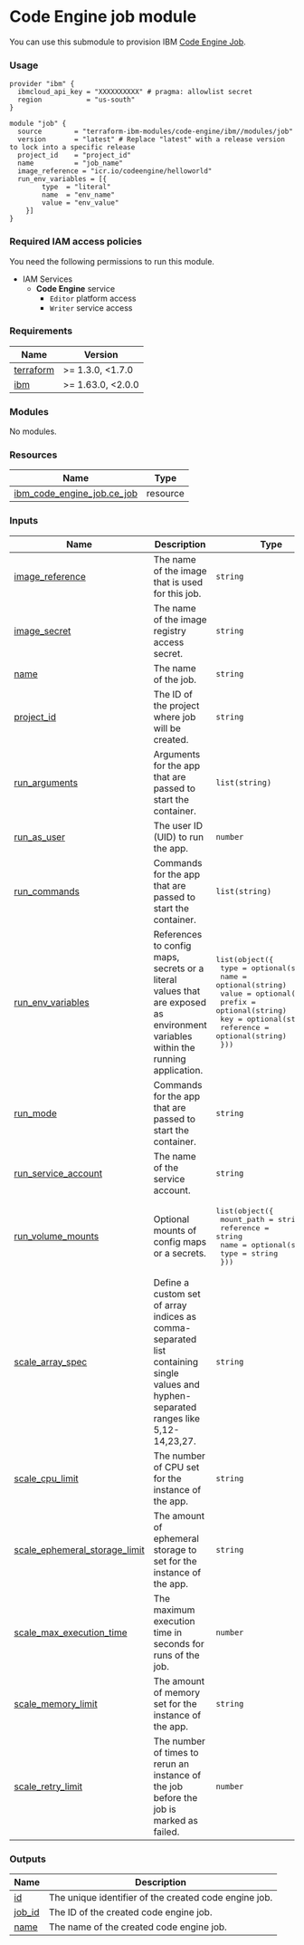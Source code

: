 # Code Engine job module

You can use this submodule to provision IBM [Code Engine Job](https://cloud.ibm.com/docs/codeengine?topic=codeengine-getting-started).


### Usage
```hcl
provider "ibm" {
  ibmcloud_api_key = "XXXXXXXXXX" # pragma: allowlist secret
  region           = "us-south"
}

module "job" {
  source        = "terraform-ibm-modules/code-engine/ibm//modules/job"
  version       = "latest" # Replace "latest" with a release version to lock into a specific release
  project_id    = "project_id"
  name          = "job_name"
  image_reference = "icr.io/codeengine/helloworld"
  run_env_variables = [{
        type  = "literal"
        name  = "env_name"
        value = "env_value"
    }]
}
```

### Required IAM access policies

You need the following permissions to run this module.

- IAM Services
    - **Code Engine** service
        - `Editor` platform access
        - `Writer` service access

<!-- BEGINNING OF PRE-COMMIT-TERRAFORM DOCS HOOK -->
### Requirements

| Name | Version |
|------|---------|
| <a name="requirement_terraform"></a> [terraform](#requirement\_terraform) | >= 1.3.0, <1.7.0 |
| <a name="requirement_ibm"></a> [ibm](#requirement\_ibm) | >= 1.63.0, <2.0.0 |

### Modules

No modules.

### Resources

| Name | Type |
|------|------|
| [ibm_code_engine_job.ce_job](https://registry.terraform.io/providers/ibm-cloud/ibm/latest/docs/resources/code_engine_job) | resource |

### Inputs

| Name | Description | Type | Default | Required |
|------|-------------|------|---------|:--------:|
| <a name="input_image_reference"></a> [image\_reference](#input\_image\_reference) | The name of the image that is used for this job. | `string` | n/a | yes |
| <a name="input_image_secret"></a> [image\_secret](#input\_image\_secret) | The name of the image registry access secret. | `string` | `null` | no |
| <a name="input_name"></a> [name](#input\_name) | The name of the job. | `string` | n/a | yes |
| <a name="input_project_id"></a> [project\_id](#input\_project\_id) | The ID of the project where job will be created. | `string` | n/a | yes |
| <a name="input_run_arguments"></a> [run\_arguments](#input\_run\_arguments) | Arguments for the app that are passed to start the container. | `list(string)` | `[]` | no |
| <a name="input_run_as_user"></a> [run\_as\_user](#input\_run\_as\_user) | The user ID (UID) to run the app. | `number` | `null` | no |
| <a name="input_run_commands"></a> [run\_commands](#input\_run\_commands) | Commands for the app that are passed to start the container. | `list(string)` | `[]` | no |
| <a name="input_run_env_variables"></a> [run\_env\_variables](#input\_run\_env\_variables) | References to config maps, secrets or a literal values that are exposed as environment variables within the running application. | <pre>list(object({<br>    type      = optional(string)<br>    name      = optional(string)<br>    value     = optional(string)<br>    prefix    = optional(string)<br>    key       = optional(string)<br>    reference = optional(string)<br>  }))</pre> | `[]` | no |
| <a name="input_run_mode"></a> [run\_mode](#input\_run\_mode) | Commands for the app that are passed to start the container. | `string` | `"task"` | no |
| <a name="input_run_service_account"></a> [run\_service\_account](#input\_run\_service\_account) | The name of the service account. | `string` | `"default"` | no |
| <a name="input_run_volume_mounts"></a> [run\_volume\_mounts](#input\_run\_volume\_mounts) | Optional mounts of config maps or a secrets. | <pre>list(object({<br>    mount_path = string<br>    reference  = string<br>    name       = optional(string)<br>    type       = string<br>  }))</pre> | `[]` | no |
| <a name="input_scale_array_spec"></a> [scale\_array\_spec](#input\_scale\_array\_spec) | Define a custom set of array indices as comma-separated list containing single values and hyphen-separated ranges like 5,12-14,23,27. | `string` | `null` | no |
| <a name="input_scale_cpu_limit"></a> [scale\_cpu\_limit](#input\_scale\_cpu\_limit) | The number of CPU set for the instance of the app. | `string` | `"1"` | no |
| <a name="input_scale_ephemeral_storage_limit"></a> [scale\_ephemeral\_storage\_limit](#input\_scale\_ephemeral\_storage\_limit) | The amount of ephemeral storage to set for the instance of the app. | `string` | `"400M"` | no |
| <a name="input_scale_max_execution_time"></a> [scale\_max\_execution\_time](#input\_scale\_max\_execution\_time) | The maximum execution time in seconds for runs of the job. | `number` | `7200` | no |
| <a name="input_scale_memory_limit"></a> [scale\_memory\_limit](#input\_scale\_memory\_limit) | The amount of memory set for the instance of the app. | `string` | `"4G"` | no |
| <a name="input_scale_retry_limit"></a> [scale\_retry\_limit](#input\_scale\_retry\_limit) | The number of times to rerun an instance of the job before the job is marked as failed. | `number` | `3` | no |

### Outputs

| Name | Description |
|------|-------------|
| <a name="output_id"></a> [id](#output\_id) | The unique identifier of the created code engine job. |
| <a name="output_job_id"></a> [job\_id](#output\_job\_id) | The ID of the created code engine job. |
| <a name="output_name"></a> [name](#output\_name) | The name of the created code engine job. |
<!-- END OF PRE-COMMIT-TERRAFORM DOCS HOOK -->
